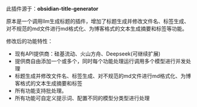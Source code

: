 此插件源于：**obsidian-title-generator**

原本是一个调用llm生成标题的插件，增加了标题生成并修改文件名、标签生成、对不规范的md文件进行md格式化、为博客格式的文本生成摘要和标签等功能。

修改后的功能特性：

- 现有API提供商：硅基流动、火山方舟、Deepseek(可继续扩展)
- 提供商自由添加一个或多个，同时每个功能处理运行调用多个模型进行并发处理
- 标题生成并修改文件名、标签生成、对不规范的md文件进行md格式化、为博客格式的文本生成摘要和标签
- 所有功能支持批处理。
- 所有功能可自定义提示词、配置不同的模型分类型进行处理